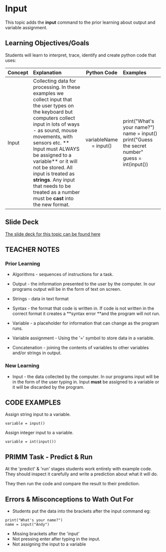 # Input
This topic adds the **input** command to the prior learning about output and variable assignment.

## Learning Objectives/Goals

Students will learn to interpret, trace, identify and create python code that uses:

|Concept|Explanation|Python Code|Examples|
|:---|:---|:---:|:---|
|Input|Collecting data for processing.  In these examples we collect input that the user types on the keyboard but computers collect input in lots of ways - as sound, mouse movements, with sensors etc. ** Input must ALWAYS be assigned to a variable** or it will not be stored.  All input is treated as **strings**. Any input that needs to be treated as a number must be **cast** into the new format.|variableName = input()|print("What's your name?")  name = input()    print("Guess the secret number"  guess = int(input())| 

## Slide Deck

[The slide deck for this topic can be found here](https://docs.google.com/presentation/d/1iQtjLPF7ZCsytrZSkp3I_v9uE4SvYNA8x5TQLKQETJU/edit?usp=sharing)

## TEACHER NOTES

### Prior Learning

- Algorithms - sequences of instructions for a task.

- Output - the information presented to the user by the computer.  In our programs output will be in the form of text on screen.

- Strings - data in text format

- Syntax - the format that code is written in.  If code is not written in the correct format it creates a **syntax error **and the program will not run.

- Variable - a placeholder for information that can change as the program runs.

- Variable assignment - Using the '=' symbol to store data in a variable.

- Concatenation - joining the contents of variables to other variables and/or strings in output.

### New Learning

- Input - the data collected by the computer. In our programs input will be in the form of the user typing in.  Input **must** be assigned to a variable or it will be discarded by the program.

## CODE EXAMPLES

Assign string input to a variable.

```
variable = input()
```

Assign integer input to a variable.

```
variable = int(input())
```

## PRIMM Task - Predict & Run
At the 'predict' & 'run' stages students work entirely with example code.  They should inspect it carefully and write a prediction about what it will do.

They then run the code and compare the result to their prediction.

## Errors & Misconceptions to Wath Out For

- Students put the data into the brackets after the input command eg:
```
print("What's your name?")
name = input("Andy")
```
- Missing brackets after the 'input'
- Not pressing enter after typing in the input.
- Not assigning the input to a variable




